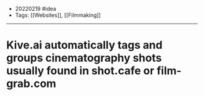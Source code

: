 - 20220219 #idea
- Tags: [[Websites]], [[Filmmaking]]

---

# Kive.ai automatically tags and groups cinematography shots usually found in shot.cafe or film-grab.com